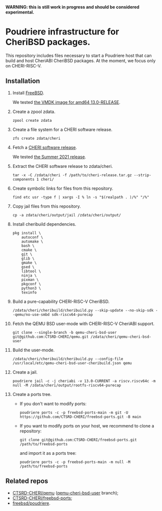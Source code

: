**WARNING: this is still work in progress and should be considered experimental.**

# Poudriere infrastructure for CheriBSD packages.

This repository includes files necessary to start a Poudriere host that can build and host CheriABI CheriBSD packages. At the moment, we focus only on CHERI-RISC-V.

## Installation

1. Install [FreeBSD](https://www.freebsd.org/where/).

   We tested [the VMDK image for amd64 13.0-RELEASE](https://download.freebsd.org/ftp/releases/VM-IMAGES/13.0-RELEASE/amd64/Latest/FreeBSD-13.0-RELEASE-amd64.vmdk.xz).

2. Create a zpool zdata.

   ```
   zpool create zdata
   ```

3. Create a file system for a CHERI software release.

   ```
   zfs create zdata/cheri
   ```

4. Fetch a [CHERI software release](https://cheri-dist.cl.cam.ac.uk/).

   We tested [the Summer 2021 release](https://cheri-dist.cl.cam.ac.uk/releases/2021.08/relnotes.html).

5. Extract the CHERI software release to zdata/cheri.

   ```
   tar -x -C /zdata/cheri -f /path/to/cheri-release.tar.gz --strip-components 1 cheri/
   ```

6. Create symbolic links for files from this repository.

   ```
   find etc usr -type f | xargs -I % ln -s "$(realpath . )/%" "/%"
   ```

7. Copy jail files from this repository.

   ```
   cp -a zdata/cheri/output/jail /zdata/cheri/output/
   ```

8. Install cheribuild dependencies.

   ```
   pkg install \
       autoconf \
       automake \
       bash \
       cmake \
       git \
       glib \
       gmake \
       gsed \
       libtool \
       ninja \
       pixman \
       pkgconf \
       python3 \
       texinfo
   ```

9. Build a pure-capability CHERI-RISC-V CheriBSD.

   ```
   /zdata/cheri/cheribuild/cheribuild.py --skip-update --no-skip-sdk --qemu/no-use-smbd sdk-riscv64-purecap
   ```

10. Fetch the QEMU BSD user-mode with CHERI-RISC-V CheriABI support.

    ```
    git clone --single-branch -b qemu-cheri-bsd-user git@github.com:CTSRD-CHERI/qemu.git /zdata/cheri/qemu-cheri-bsd-user
    ```

11. Build the user-mode.

    ```
    /zdata/cheri/cheribuild/cheribuild.py --config-file /usr/local/etc/qemu-cheri-bsd-user-cheribuild.json qemu
    ```

12. Create a jail.

    ```
    poudriere jail -c -j cheriabi -v 13.0-CURRENT -a riscv.riscv64c -m null -M /zdata/cheri/output/rootfs-riscv64-purecap
    ```

13. Create a ports tree.

    * If you don't want to modify ports:
      ```
      poudriere ports -c -p freebsd-ports-main -m git -U https://github.com/CTSRD-CHERI/freebsd-ports.git -B main
      ```
    * If you want to modify ports on your host, we recommend to clone a repository:
      ```
      git clone git@github.com:CTSRD-CHERI/freebsd-ports.git /path/to/freebsd-ports
      ```
      and import it as a ports tree:
      ```
      poudriere ports -c -p freebsd-ports-main -m null -M /path/to/freebsd-ports
      ```

## Related repos

* [CTSRD-CHERI/qemu](https://github.com/CTSRD-CHERI/qemu) ([qemu-cheri-bsd-user](https://github.com/CTSRD-CHERI/qemu/tree/qemu-cheri-bsd-user) branch);
* [CTSRD-CHERI/freebsd-ports](https://github.com/CTSRD-CHERI/freebsd-ports);
* [freebsd/poudriere](https://github.com/freebsd/poudriere).

